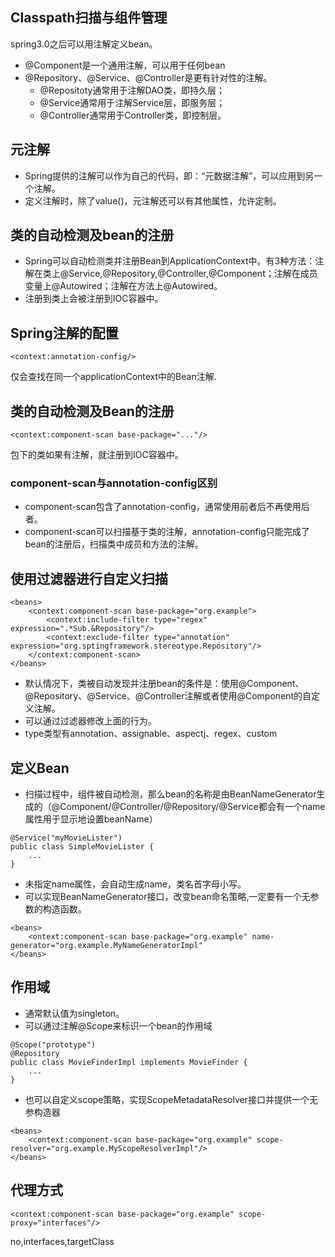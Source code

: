 ## Classpath扫描与组件管理
spring3.0之后可以用注解定义bean。
- @Component是一个通用注解，可以用于任何bean
- @Repository、@Service、@Controller是更有针对性的注解。
    - @Repositoty通常用于注解DAO类，即持久层；
    - @Service通常用于注解Service层，即服务层；
    - @Controller通常用于Controller类，即控制层。
## 元注解
- Spring提供的注解可以作为自己的代码，即：“元数据注解”，可以应用到另一个注解。
- 定义注解时，除了value()，元注解还可以有其他属性，允许定制。
## 类的自动检测及bean的注册
- Spring可以自动检测类并注册Bean到ApplicationContext中。有3种方法：注解在类上@Service,@Repository,@Controller,@Component；注解在成员变量上@Autowired；注解在方法上@Autowired。
- 注册到类上会被注册到IOC容器中。
## Spring注解的配置
```
<context:annotation-config/>
```
仅会查找在同一个applicationContext中的Bean注解.
## 类的自动检测及Bean的注册
```
<context:component-scan base-package="..."/>
```
包下的类如果有注解，就注册到IOC容器中。
### component-scan与annotation-config区别
- component-scan包含了annotation-config，通常使用前者后不再使用后者。
- component-scan可以扫描基于类的注解，annotation-config只能完成了bean的注册后，扫描类中成员和方法的注解。
## 使用过滤器进行自定义扫描
```
<beans>
    <context:component-scan base-package="org.example">
        <context:include-filter type="regex" expression=".*Sub.&Repository"/>
        <context:exclude-filter type="annotation" expression="org.sptingframework.stereotype.Repository"/>
    </context:component-scan>
</beans>
```

- 默认情况下，类被自动发现并注册bean的条件是：使用@Component、@Repository、@Service、@Controller注解或者使用@Component的自定义注解。
- 可以通过过滤器修改上面的行为。
- type类型有annotation、assignable、aspectj、regex、custom
## 定义Bean
- 扫描过程中，组件被自动检测，那么bean的名称是由BeanNameGenerator生成的（@Component/@Controller/@Repository/@Service都会有一个name属性用于显示地设置beanName）
```
@Service("myMovieLister")
public class SimpleMovieLister {
    ...
}
```
- 未指定name属性，会自动生成name，类名首字母小写。
- 可以实现BeanNameGenerator接口，改变bean命名策略,一定要有一个无参数的构造函数。
```
<beans>
    <ontext:component-scan base-package="org.example" name-generator="org.example.MyNameGeneratorImpl"
</beans>
```
## 作用域
- 通常默认值为singleton。
- 可以通过注解@Scope来标识一个bean的作用域
```
@Scope("prototype")
@Repository
public class MovieFinderImpl implements MovieFinder {
    ...
}
```
- 也可以自定义scope策略，实现ScopeMetadataResolver接口并提供一个无参构造器
```
<beans>
    <context:component-scan base-package="org.example" scope-resolver="org.example.MyScopeResolverImpl"/>
</beans>
```
## 代理方式
```
<context:component-scan base-package="org.example" scope-proxy="interfaces"/>
```
no,interfaces,targetClass
